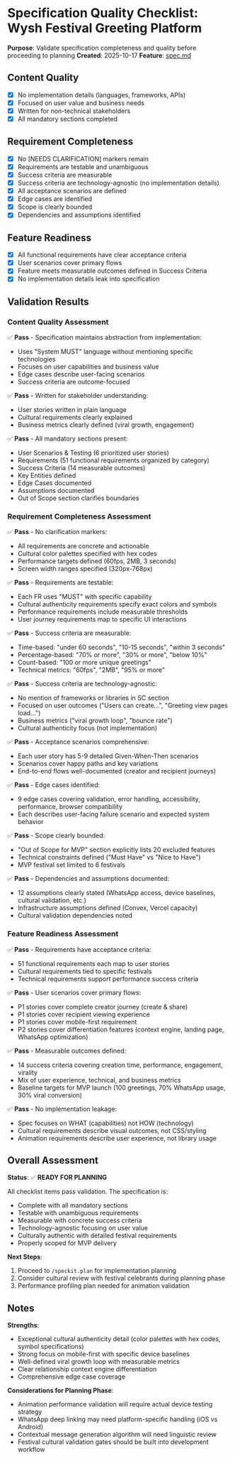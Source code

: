 # Specification Quality Checklist: Wysh Festival Greeting Platform

**Purpose**: Validate specification completeness and quality before proceeding to planning
**Created**: 2025-10-17
**Feature**: [spec.md](../spec.md)

## Content Quality

- [x] No implementation details (languages, frameworks, APIs)
- [x] Focused on user value and business needs
- [x] Written for non-technical stakeholders
- [x] All mandatory sections completed

## Requirement Completeness

- [x] No [NEEDS CLARIFICATION] markers remain
- [x] Requirements are testable and unambiguous
- [x] Success criteria are measurable
- [x] Success criteria are technology-agnostic (no implementation details)
- [x] All acceptance scenarios are defined
- [x] Edge cases are identified
- [x] Scope is clearly bounded
- [x] Dependencies and assumptions identified

## Feature Readiness

- [x] All functional requirements have clear acceptance criteria
- [x] User scenarios cover primary flows
- [x] Feature meets measurable outcomes defined in Success Criteria
- [x] No implementation details leak into specification

## Validation Results

### Content Quality Assessment

✅ **Pass** - Specification maintains abstraction from implementation:
- Uses "System MUST" language without mentioning specific technologies
- Focuses on user capabilities and business value
- Edge cases describe user-facing scenarios
- Success criteria are outcome-focused

✅ **Pass** - Written for stakeholder understanding:
- User stories written in plain language
- Cultural requirements clearly explained
- Business metrics clearly defined (viral growth, engagement)

✅ **Pass** - All mandatory sections present:
- User Scenarios & Testing (6 prioritized user stories)
- Requirements (51 functional requirements organized by category)
- Success Criteria (14 measurable outcomes)
- Key Entities defined
- Edge Cases documented
- Assumptions documented
- Out of Scope section clarifies boundaries

### Requirement Completeness Assessment

✅ **Pass** - No clarification markers:
- All requirements are concrete and actionable
- Cultural color palettes specified with hex codes
- Performance targets defined (60fps, 2MB, 3 seconds)
- Screen width ranges specified (320px-768px)

✅ **Pass** - Requirements are testable:
- Each FR uses "MUST" with specific capability
- Cultural authenticity requirements specify exact colors and symbols
- Performance requirements include measurable thresholds
- User journey requirements map to specific UI interactions

✅ **Pass** - Success criteria are measurable:
- Time-based: "under 60 seconds", "10-15 seconds", "within 3 seconds"
- Percentage-based: "70% or more", "30% or more", "below 10%"
- Count-based: "100 or more unique greetings"
- Technical metrics: "60fps", "2MB", "95% or more"

✅ **Pass** - Success criteria are technology-agnostic:
- No mention of frameworks or libraries in SC section
- Focused on user outcomes ("Users can create...", "Greeting view pages load...")
- Business metrics ("viral growth loop", "bounce rate")
- Cultural authenticity focus (not implementation)

✅ **Pass** - Acceptance scenarios comprehensive:
- Each user story has 5-9 detailed Given-When-Then scenarios
- Scenarios cover happy paths and key variations
- End-to-end flows well-documented (creator and recipient journeys)

✅ **Pass** - Edge cases identified:
- 9 edge cases covering validation, error handling, accessibility, performance, browser compatibility
- Each describes user-facing failure scenario and expected system behavior

✅ **Pass** - Scope clearly bounded:
- "Out of Scope for MVP" section explicitly lists 20 excluded features
- Technical constraints defined ("Must Have" vs "Nice to Have")
- MVP festival set limited to 6 festivals

✅ **Pass** - Dependencies and assumptions documented:
- 12 assumptions clearly stated (WhatsApp access, device baselines, cultural validation, etc.)
- Infrastructure assumptions defined (Convex, Vercel capacity)
- Cultural validation dependencies noted

### Feature Readiness Assessment

✅ **Pass** - Requirements have acceptance criteria:
- 51 functional requirements each map to user stories
- Cultural requirements tied to specific festivals
- Technical requirements support performance success criteria

✅ **Pass** - User scenarios cover primary flows:
- P1 stories cover complete creator journey (create & share)
- P1 stories cover recipient viewing experience
- P1 stories cover mobile-first requirement
- P2 stories cover differentiation features (context engine, landing page, WhatsApp optimization)

✅ **Pass** - Measurable outcomes defined:
- 14 success criteria covering creation time, performance, engagement, virality
- Mix of user experience, technical, and business metrics
- Baseline targets for MVP launch (100 greetings, 70% WhatsApp usage, 30% viral conversion)

✅ **Pass** - No implementation leakage:
- Spec focuses on WHAT (capabilities) not HOW (technology)
- Cultural requirements describe visual outcomes, not CSS/styling
- Animation requirements describe user experience, not library usage

## Overall Assessment

**Status**: ✅ **READY FOR PLANNING**

All checklist items pass validation. The specification is:
- Complete with all mandatory sections
- Testable with unambiguous requirements
- Measurable with concrete success criteria
- Technology-agnostic focusing on user value
- Culturally authentic with detailed festival requirements
- Properly scoped for MVP delivery

**Next Steps**:
1. Proceed to `/speckit.plan` for implementation planning
2. Consider cultural review with festival celebrants during planning phase
3. Performance profiling plan needed for animation validation

## Notes

**Strengths**:
- Exceptional cultural authenticity detail (color palettes with hex codes, symbol specifications)
- Strong focus on mobile-first with specific device baselines
- Well-defined viral growth loop with measurable metrics
- Clear relationship context engine differentiation
- Comprehensive edge case coverage

**Considerations for Planning Phase**:
- Animation performance validation will require actual device testing strategy
- WhatsApp deep linking may need platform-specific handling (iOS vs Android)
- Contextual message generation algorithm will need linguistic review
- Festival cultural validation gates should be built into development workflow
